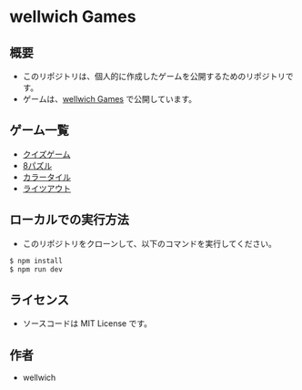 # wellwich Games

## 概要

- このリポジトリは、個人的に作成したゲームを公開するためのリポジトリです。
- ゲームは、[wellwich Games](https://games.wellwich.com/) で公開しています。

## ゲーム一覧

- [クイズゲーム](https://games.wellwich.com/games/quiz/)
- [8パズル](https://games.wellwich.com/games/eight-puzzle/)
- [カラータイル](https://games.wellwich.com/games/color-tile/)
- [ライツアウト](https://games.wellwich.com/games/lights-out/)

## ローカルでの実行方法

- このリポジトリをクローンして、以下のコマンドを実行してください。

```bash
$ npm install
$ npm run dev
```

## ライセンス

- ソースコードは MIT License です。

## 作者

- wellwich